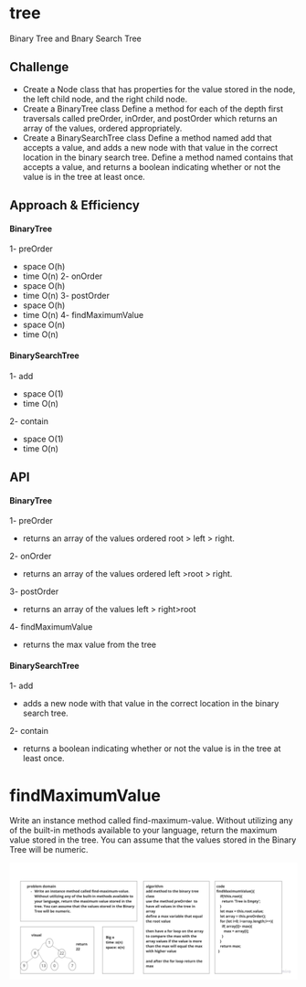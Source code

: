 # tree
Binary Tree and Bnary Search Tree

## Challenge
- Create a Node class that has properties for the value stored in the node, the left child node, and the right child node.
- Create a BinaryTree class
Define a method for each of the depth first traversals called preOrder, inOrder, and postOrder which returns an array of the values, ordered appropriately.
- Create a BinarySearchTree class
Define a method named add that accepts a value, and adds a new node with that value in the correct location in the binary search tree.
Define a method named contains that accepts a value, and returns a boolean indicating whether or not the value is in the tree at least once.

## Approach & Efficiency
#### BinaryTree
1- preOrder
- space O(h)
- time O(n)
2- onOrder 
- space O(h)
- time O(n)
3- postOrder 
- space O(h)
- time O(n)
4- findMaximumValue
- space O(n)
- time O(n)

#### BinarySearchTree
1- add
- space O(1)
- time O(n)

2- contain
- space O(1)
- time O(n)


## API
#### BinaryTree
1- preOrder
- returns an array of the values ordered root > left > right.

2- onOrder 
- returns an array of the values ordered left >root >  right.

3- postOrder 
- returns an array of the values left > right>root

4- findMaximumValue
- returns the max value from the tree



#### BinarySearchTree
1- add
- adds a new node with that value in the correct location in the binary search tree.

2- contain
- returns a boolean indicating whether or not the value is in the tree at least once.


# findMaximumValue
Write an instance method called find-maximum-value. Without utilizing any of the built-in methods available to your language, return the maximum value stored in the tree. You can assume that the values stored in the Binary Tree will be numeric.

![](/assets/challenge16.jpg)